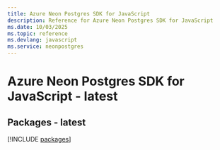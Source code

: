 ```yaml
---
title: Azure Neon Postgres SDK for JavaScript
description: Reference for Azure Neon Postgres SDK for JavaScript
ms.date: 10/03/2025
ms.topic: reference
ms.devlang: javascript
ms.service: neonpostgres
---
```

# Azure Neon Postgres SDK for JavaScript - latest
## Packages - latest
[!INCLUDE [packages](neon-postgres-index.md)]